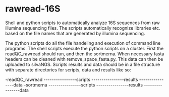 # rawread-16S
Shell and python scripts to automatically analyze 16S sequences from raw illumina sequencing files.
The scripts automatically recognize libraries etc. based on the file names that are generated by 
illumina sequencing. 

The python scripts do all the file handeling and execution of command line programs. The shell scripts 
execute the python scripts on a cluster. 
First the readQC_rawread should run, and then the sortmerna. When necessary fasta headers can be cleaned
with remove_space_fasta.py. This data can then be uploaded to silvaNGS. Scripts results and data should 
be in a file structure with separate directories for scripts, data and results like so:

-readQC_rawread 
----------------scripts 
----------------results 
----------------data 
-sortmerna 
----------------scripts 
----------------results 
----------------data 
